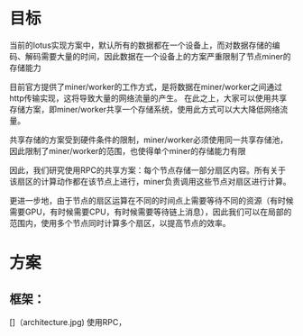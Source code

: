 # 目标
当前的lotus实现方案中，默认所有的数据都在一个设备上，而对数据存储的编码、解码需要大量的时间，因此数据在一个设备上的方案严重限制了节点miner的存储能力 

目前官方提供了miner/worker的工作方式，是将数据在miner/worker之间通过http传输实现，这将导致大量的网络流量的产生。 在此之上，大家可以使用共享存储方案，即miner/worker共享一个存储系统，使用此方式可以大大降低网络流量。

共享存储的方案受到硬件条件的限制，miner/worker必须使用同一共享存储池，因此限制了miner/worker的范围，也使得单个miner的存储能力有限

因此，我们研究使用RPC的共享方案：每个节点存储一部分扇区内容。所有关于该扇区的计算动作都在该节点上进行，miner负责调用这些节点对扇区进行计算。

更进一步地，由于节点的扇区运算在不同的时间点上需要等待不同的资源（有时候需要GPU，有时候需要CPU，有时候需要等待链上消息），因此我们可以在局部的范围内，使用多个节点同时计算多个扇区，以提高节点的效率。

# 方案
## 框架：
[]（architecture.jpg)
使用RPC，